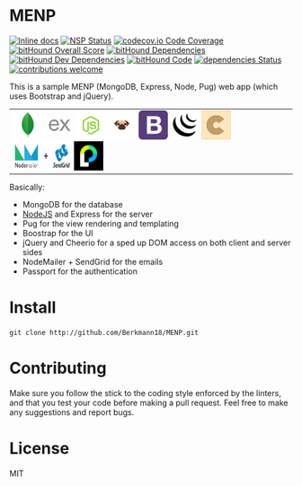 # MENP
<!--[![NPM](https://nodei.co/npm/menp.png)](https://nodei.co/npm/menp/)-->
<!--[![tested with jest](https://img.shields.io/badge/tested_with-jest-99424f.svg)](https://github.com/facebook/jest)-->
[![Inline docs](http://inch-ci.org/github/Berkmann18/MENP.svg?branch=master)](http://inch-ci.org/github/Berkmann18/MENP)
[![NSP Status](https://nodesecurity.io/orgs/berkmann18/projects/fd479365-365e-4a75-9a25-ba37e69f9780/badge)](https://nodesecurity.io/orgs/berkmann18/projects/fd479365-365e-4a75-9a25-ba37e69f9780)
[![codecov.io Code Coverage](https://img.shields.io/codecov/c/github/Berkmann18/MENP.svg?maxAge=2592000)](https://codecov.io/github/Berkmann18/MENP?branch=master)
[![bitHound Overall Score](https://www.bithound.io/github/Berkmann18/MENP/badges/score.svg)](https://www.bithound.io/github/Berkmann18/MENP)
[![bitHound Dependencies](https://www.bithound.io/github/Berkmann18/MENP/badges/dependencies.svg)](https://www.bithound.io/github/Berkmann18/MENP/dev/dependencies/npm)
[![bitHound Dev Dependencies](https://www.bithound.io/github/Berkmann18/MENP/badges/devDependencies.svg)](https://www.bithound.io/github/Berkmann18/MENP/master/dependencies/npm)
[![bitHound Code](https://www.bithound.io/github/Berkmann18/MENP/badges/code.svg)](https://www.bithound.io/github/Berkmann18/MENP)
[![dependencies Status](https://david-dm.org/Berkmann18/MENP/status.svg)](https://david-dm.org/Berkmann18/MENP)
[![contributions welcome](https://img.shields.io/badge/contributions-welcome-brightgreen.svg?style=flat)](https://github.com/Berkmann18/MENP/issues)
<!--[![MIT license](http://img.shields.io/npm/l/menp.svg?style=flat-square)](https://npmjs.org/package/menp)-->

This is a sample MENP (MongoDB, Express, Node, Pug) web app (which uses Bootstrap and jQuery).

<table>
<tr><td>
<img src="./public/img/mongodb.png" alt="M" title="MongoDB" height="52px" width="52px">
<img src="./public/img/expressjs.png" alt="E" title="Express" height="52px" width="52px">
<img src="./public/img/nodejs-512.png" alt="N" title="NodeJS" height="52px" width="52px">
<img src="./public/img/pugjs.png" alt="P" title="Pug" height="52px" width="52px">
<img src="./public/img/bootstrap4.png" alt="B" title="Boostrap" height="52px" width="52px">
<img src="./public/img/jquery-icon-17841.png" alt="jQ" title="jQuery" height="52px" width="52px">
<img src="./public/img/cheerio.png" alt="c" title="Cheerio" height="52px" width="52px">
<img src="./public/img/nodemailer_sendgrid.png" alt="NmSg" title="Nodemailer + Sendgrid" height="52px" width="104px">
<img src="./public/img/passport.png" alt="p" title="Passport" height="52px" width="52px">
</td></tr>
</table>

Basically:

- MongoDB for the database
- [NodeJS] and Express for the server
- Pug for the view rendering and templating
- Boostrap for the UI
- jQuery and Cheerio for a sped up DOM access on both client and server sides
- NodeMailer + SendGrid for the emails
- Passport for the authentication

# Install
```cli
git clone http://github.com/Berkmann18/MENP.git
```

# Contributing
Make sure you follow the stick to the coding style enforced by the linters, and that you test your code before making a pull request.
Feel free to make any suggestions and report bugs.

# License
MIT

[NodeJS]: http://nodejs.org
[NPM]: http://www.npmjs.com